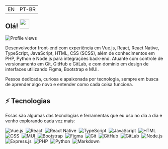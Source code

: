 <table align="right">
 <tr>
  <td><a href="README.md" style="text-decoration: none;">EN</a></td>
  <td><a href="README_pt.md" style="text-decoration: none;">PT-BR</a></td>
 </tr>
</table>
<h2 align="left">Olá! <img src="https://media.giphy.com/media/hvRJCLFzcasrR4ia7z/giphy.gif" width="30"></h2>
<p align="left"> <img src="https://komarev.com/ghpvc/?username=denissonchaves&color=blue" alt="Profile views"> </p>

Desenvolvedor front-end com experiência em Vue.js, React, React Native, TypeScript, JavaScript, HTML, CSS (SCSS), além de conhecimentos em PHP, Python e Node.js para integrações back-end. Atuante com controle de versionamento em Git, GitHub e GitLab, e com domínio em design de interfaces utilizando Figma, Bootstrap e MUI.

Pessoa dedicada, curiosa e apaixonada por tecnologia, sempre em busca de aprender algo novo e entender como cada coisa funciona.

## ⚡ Tecnologias

Essas são algumas das tecnologias e ferramentas que eu uso no dia a dia e venho explorando cada vez mais:

![Vue.js](https://img.shields.io/badge/-Vue.js-05122A?style=flat&logo=vue.js)&nbsp;
![React](https://img.shields.io/badge/-React-05122A?style=flat&logo=react)&nbsp;
![React Native](https://img.shields.io/badge/-React_Native-05122A?style=flat&logo=react)&nbsp;
![TypeScript](https://img.shields.io/badge/-TypeScript-05122A?style=flat&logo=typescript)&nbsp;
![JavaScript](https://img.shields.io/badge/-JavaScript-05122A?style=flat&logo=javascript)&nbsp;
![HTML](https://img.shields.io/badge/-HTML-05122A?style=flat&logo=HTML5)&nbsp;
![CSS](https://img.shields.io/badge/-CSS-05122A?style=flat&logo=CSS3&logoColor=1572B6)&nbsp;
![MUI](https://img.shields.io/badge/-MUI-05122A?style=flat&logo=mui)&nbsp;
![Bootstrap](https://img.shields.io/badge/-Bootstrap-05122A?style=flat&logo=Bootstrap)&nbsp;
![Figma](https://img.shields.io/badge/-Figma-05122A?style=flat&logo=figma)&nbsp;
![Git](https://img.shields.io/badge/-Git-05122A?style=flat&logo=git)&nbsp;
![GitHub](https://img.shields.io/badge/-GitHub-05122A?style=flat&logo=github)&nbsp;
![GitLab](https://img.shields.io/badge/-GitLab-05122A?style=flat&logo=gitlab)&nbsp;
![Node.js](https://img.shields.io/badge/Node.js-05122A?style=flat&logo=node.js)&nbsp;
![Express.js](https://img.shields.io/badge/Express.js-05122A?style=flat&logo=express)&nbsp;
![PHP](https://img.shields.io/badge/-PHP-05122A?style=flat&logo=php)&nbsp;
![Python](https://img.shields.io/badge/-Python-05122A?style=flat&logo=python&logoColor=ffdd54)&nbsp;
![Markdown](https://img.shields.io/badge/-Markdown-05122A?style=flat&logo=markdown)&nbsp;
